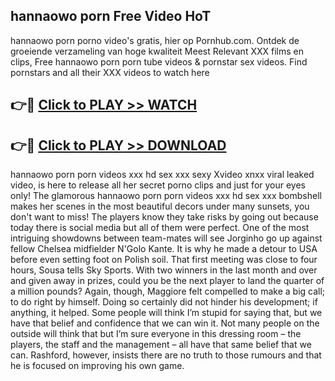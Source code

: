 ## hannaowo porn Free Video HoT 

hannaowo porn porno video's gratis, hier op Pornhub.com. Ontdek de groeiende verzameling van hoge kwaliteit Meest Relevant XXX films en clips,
Free hannaowo porn porn tube videos & pornstar sex videos. Find pornstars and all their XXX videos to watch here


## 👉🔴 [Click to PLAY >> WATCH](http://us.freeplayer.one?title=hannaowo_porn&ref=16D)

## 👉🔴 [Click to PLAY >> DOWNLOAD](http://us.freeplayer.one?title=hannaowo_porn&ref=16D)


hannaowo porn porn videos xxx hd sex xxx sexy Xvideo xnxx viral leaked video, is here to release all her secret porno clips and just for your eyes only! The glamorous hannaowo porn porn videos xxx hd sex xxx bombshell makes her scenes in the most beautiful decors under many sunsets, you don't want to miss! The players know they take risks by going out because today there is social media but all of them were perfect. One of the most intriguing showdowns between team-mates will see Jorginho go up against fellow Chelsea midfielder N'Golo Kante. It is why he made a detour to USA before even setting foot on Polish soil. That first meeting was close to four hours, Sousa tells Sky Sports. With two winners in the last month and over and given away in prizes, could you be the next player to land the quarter of a million pounds? Again, though, Maggiore felt compelled to make a big call; to do right by himself. Doing so certainly did not hinder his development; if anything, it helped. Some people will think I’m stupid for saying that, but we have that belief and confidence that we can win it. Not many people on the outside will think that but I’m sure everyone in this dressing room – the players, the staff and the management – all have that same belief that we can. Rashford, however, insists there are no truth to those rumours and that he is focused on improving his own game.